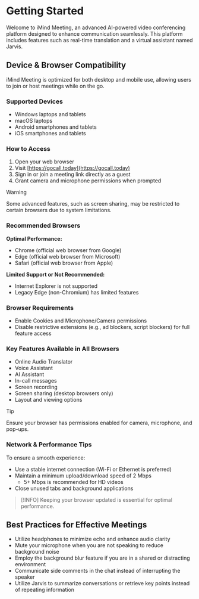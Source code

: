 # Getting Started

Welcome to iMind Meeting, an advanced AI-powered video conferencing platform designed to enhance communication seamlessly. This platform includes features such as real-time translation and a virtual assistant named Jarvis.

## Device & Browser Compatibility

iMind Meeting is optimized for both desktop and mobile use, allowing users to join or host meetings while on the go.

### Supported Devices

- Windows laptops and tablets
- macOS laptops
- Android smartphones and tablets
- iOS smartphones and tablets

### How to Access

1. Open your web browser
2. Visit [https://gocall.today](https://gocall.today)
3. Sign in or join a meeting link directly as a guest
4. Grant camera and microphone permissions when prompted

> [!WARNING]
> Some advanced features, such as screen sharing, may be restricted to certain browsers due to system limitations.

### Recommended Browsers

**Optimal Performance:**

- Chrome (official web browser from Google)
- Edge (official web browser from Microsoft)
- Safari (official web browser from Apple)

**Limited Support or Not Recommended:**

- Internet Explorer is not supported
- Legacy Edge (non-Chromium) has limited features

### Browser Requirements

- Enable Cookies and Microphone/Camera permissions
- Disable restrictive extensions (e.g., ad blockers, script blockers) for full feature access

### Key Features Available in All Browsers

- Online Audio Translator
- Voice Assistant
- AI Assistant
- In-call messages
- Screen recording
- Screen sharing (desktop browsers only)
- Layout and viewing options

> [!TIP]
> Ensure your browser has permissions enabled for camera, microphone, and pop-ups.

### Network & Performance Tips

To ensure a smooth experience:

- Use a stable internet connection (Wi-Fi or Ethernet is preferred)
- Maintain a minimum upload/download speed of 2 Mbps
  - 5+ Mbps is recommended for HD videos
- Close unused tabs and background applications

> [!INFO]
> Keeping your browser updated is essential for optimal performance.

## Best Practices for Effective Meetings

- Utilize headphones to minimize echo and enhance audio clarity
- Mute your microphone when you are not speaking to reduce background noise
- Employ the background blur feature if you are in a shared or distracting environment
- Communicate side comments in the chat instead of interrupting the speaker
- Utilize Jarvis to summarize conversations or retrieve key points instead of repeating information
